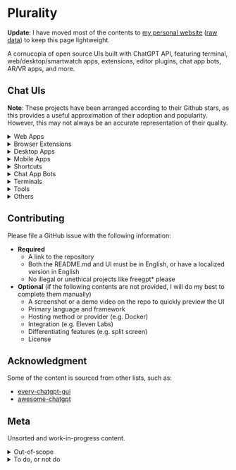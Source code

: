 # Plurality

**Update**: I have moved most of the contents to [my personal website](http://atorie.xyz/crafts/plurality) ([raw data](https://github.com/itsuka-dev/atorie/blob/master/src/components/crafts/plurality/project/data.ts)) to keep this page lightweight.

A cornucopia of open source UIs built with ChatGPT API, featuring terminal, web/desktop/smartwatch apps, extensions, editor plugins, chat app bots, AR/VR apps, and more.


## Chat UIs

**Note**: These projects have been arranged according to their Github stars, as this provides a useful approximation of their adoption and popularity. However, this may not always be an accurate representation of their quality.

<details>

<summary>Web Apps</summary>

- [ChatGPT Next Web](https://github.com/Yidadaa/ChatGPT-Next-Web)
- [Chatbot UI](https://github.com/mckaywrigley/chatbot-ui)
- [ChatGPT-API Demo](https://github.com/anse-app/chatgpt-demo)
- [OpenPlayground](https://github.com/nat/openplayground)
- [Better ChatGPT](https://github.com/ztjhz/BetterChatGPT)
- [Smart Chatbot UI](https://github.com/dotneet/smart-chatbot-ui)
- [SpeechGPT](https://github.com/hahahumble/speechgpt)
- [Chat with GPT](https://github.com/cogentapps/chat-with-gpt)
- [YakGPT](https://github.com/yakGPT/yakGPT)
- [Next.js ChatGPT](https://github.com/enricoros/nextjs-chatgpt-app)
- [Chat Chat](https://github.com/okisdev/ChatChat)
- [ChatGPT Clone](https://github.com/xtekky/chatgpt-clone)
- [ChatGPT UI](https://github.com/WongSaang/chatgpt-ui)
- [Anse](https://github.com/anse-app/anse)
- [ChatGPT-web](https://github.com/Niek/chatgpt-web)
- [PatrikZero's ChatGPT UI](https://github.com/patrikzudel/PatrikZeros-ChatGPT-API-UI)
- [Next.js AI Chatbot](https://github.com/vercel-labs/ai-chatbot)
- [SlickGPT](https://github.com/ShipBit/slickgpt)
- [TurboGPT.ai](https://github.com/mikebpech/turbogpt.ai)
- [GPT-Code UI](https://github.com/ricklamers/gpt-code-ui)
- [ChatVRM](https://github.com/pixiv/ChatVRM)
- [GPTeams](https://github.com/astrasurge/gpteams)
- [ChatGPT With Voice](https://github.com/thanhsonng/chatgpt-voice)
- [chatwithme.chat](https://github.com/kierangilliam/chatwithme.chat)
- [AI Chat Bestie](https://github.com/KTruong008/aichatbestie)
- [geppeto](https://github.com/henrycunh/geppeto)
- [chatgpt-ui](https://github.com/dvcrn/chatgpt-ui)
- [WhisperChat](https://github.com/athrael-soju/whisperChat/)
- [my-chat-gpt](https://github.com/michaelnutt02/my-chat-gpt)
- [vanilla-chatgpt](https://github.com/casualwriter/vanilla-chatgpt)
- [ChatCraft.org](https://github.com/tarasglek/chatcraft.org)
- [TreedGPT](https://github.com/jumang4423/treed-gpt4)

</details>

<details>

<summary>Browser Extensions</summary>

- [ChatGPT Box](https://github.com/josStorer/chatGPTBox)
- [WebChatGPT](https://github.com/qunash/chatgpt-advanced)
- [ChatHub](https://github.com/chathub-dev/chathub)
- [Talk to ChatGPT](https://github.com/C-Nedelcu/talk-to-chatgpt)
- [chatgpt-react](https://github.com/shezhangzhang/chatgpt-react)

</details>

<details>

<summary>Desktop Apps</summary>

- [ChatGPT](https://github.com/lencx/ChatGPT/)
- [Chatbox](https://github.com/Bin-Huang/chatbox)
- [ChatGPT for desktop](https://github.com/vincelwt/chatgpt-mac)
- [Chat AI Desktop App](https://github.com/sonnylazuardi/chat-ai-desktop)
- [ChatGPT](https://github.com/wieslawsoltes/ChatGPT)
- [Chatpad AI](https://github.com/deiucanta/chatpad) | [Web](https://chatpad.ai/)
- [chatgpt-raycast](https://github.com/abielzulio/chatgpt-raycast)
- [ChatALL](https://github.com/sunner/ChatALL)
- [GPT Anywhere](https://github.com/JinayJain/gpt-anywhere/)
- [ChatGPT Desktop](https://github.com/chatgptui/desktop)
- [MyChatGPT](https://github.com/Loeffeldude/my-chat-gpt)
- [GPT Roles](https://github.com/blipk/gptroles)

</details>

<details>

- [ChatGPT Android](https://github.com/skydoves/chatgpt-android)
- [ChatARKit](https://github.com/trzy/ChatARKit)
- [Chat Answer](https://github.com/bapaws/answer)
- [DynamicGPTChat](https://github.com/phazei/dynamicGPTChat)

<summary>Mobile Apps</summary>

</details>

<details>

<summary>Shortcuts</summary>

- [S-GPT](https://www.icloud.com/shortcuts/448738a9ae9b4a5b9a647cb29ea3cfc6) & [S-GPT Encoder](https://www.icloud.com/shortcuts/280fb63a6475413ba1236fc22b576258)
- [Hey GPT](https://www.icloud.com/shortcuts/0cc3e4195dfe46ffb901cb3348bc3c1e)
- [Image Chat](https://www.icloud.com/shortcuts/28898ebcee06485db26185ab6640a1a3)
- [ChatGPT-Siri](https://github.com/Yue-Yang/ChatGPT-Siri)
- [Chat GPT Mac Shortcut](https://github.com/joshpauline/chatgpt-mac-shortcut)
- [Let's Chat](https://icloud.com/shortcuts/8c4c98e19aab4d33bfd5f1136c77f500)

</details>

<details>

<summary>Chat App Bots</summary>

- [wechat-chatgpt](https://github.com/fuergaosi233/wechat-chatgpt)
- [ChatGPT Telegram Bot](https://github.com/karfly/chatgpt_telegram_bot)
- [Telegram ChatGPT Concierge Bot](https://github.com/RafalWilinski/telegram-chatgpt-concierge-bot)
- [Slack ChatGPT Bot](https://github.com/aaronn/slack-gpt)
- [ChatGPT Voice Chatbot Telegram](https://github.com/shamspias/chatgpt-voice-chatbot-telegram)
- [SonicAI](https://github.com/shamspias/whatsapp-voice-gpt)
- [Telegram ChatGPT Bot](https://github.com/codextde/telegram-chatgpt)
- [DiscordGPT Bot](https://github.com/jtac/DiscordGPT)

</details>

<details>

<summary>Terminals</summary>

```bash
curl "https://api.openai.com/v1/chat/completions" \
     -H "Authorization: Bearer YOUR_OPENAI_KEY" \
     -H "Content-Type: application/json" \
     -d "{
     \"model\": \"gpt-3.5-turbo\",
     \"messages\": [{\"role\": \"user\", \"content\": \"YOUR PROMPT\"}]
     }"
```

- [ShellGPT](https://github.com/TheR1D/shell_gpt)
- [Chatblade](https://github.com/npiv/chatblade)
- [Marvin](https://github.com/prefecthq/marvin)
- [ChatGPT.nvim](https://github.com/jackMort/ChatGPT.nvim)
- [AIChat](https://github.com/sigoden/aichat)
- [chatgpt-shell](https://github.com/xenodium/chatgpt-shell)
- [Shell Genie](https://github.com/dylanjcastillo/shell-genie)
- [Yai](https://github.com/ekkinox/yai)
- [openai-chatgpt](https://github.com/gmpetrov/openai-chatgpt)
- [PlayGPT](https://github.com/BLuFeNiX/PlayGPT)
- [Tenere](https://github.com/pythops/tenere)
- [shellChatGPT](https://github.com/mountaineerbr/shellChatGPT)
- [ChatGPT CLI](https://github.com/kardolus/chatgpt-cli)
- [StreamGPT](https://github.com/pdfinn/sgpt)

</details>

<details>

<summary>Tools</summary>

- [OP Vault ChatGPT](https://github.com/pashpashpash/vault-ai)
- [promptsandbox.io](https://github.com/eg9y/promptsandbox.io)

</details>

<details>

<summary>Others</summary>

- [IPython ChatGPT extension](https://github.com/santiagobasulto/ipython-gpt)
- [ChatdollKit](https://github.com/uezo/ChatdollKit)
- [Atom the GPT Assistant](https://github.com/Seitk/gpt-assistant)
- [BMO Voice Assistant](https://github.com/rogeriochaves/bmo)
- [Alexa GPT](https://github.com/kalishcode/alexa-gpt)

</details>

## Contributing

Please file a GitHub issue with the following information:

- **Required**
  - A link to the repository
  - Both the README.md and UI must be in English, or have a localized version in English
  - No illegal or unethical projects like freegpt* please
- **Optional** (if the following contents are not provided, I will do my best to complete them manually)
  - A screenshot or a demo video on the repo to quickly preview the UI
  - Primary language and framework
  - Hosting method or provider (e.g. Docker)
  - Integration (e.g. Eleven Labs)
  - Differentiating features (e.g. split screen)
  - License

## Acknowledgment

Some of the content is sourced from other lists, such as:

- [every-chatgpt-gui](https://github.com/billmei/every-chatgpt-gui)
- [awesome-chatgpt](https://github.com/sindresorhus/awesome-chatgpt)

## Meta

Unsorted and work-in-progress content.

<details>

<summary>Out-of-scope</summary>

- non OpenAI models
  - local LLM
    - https://github.com/oobabooga/text-generation-webui
    - https://github.com/ohmplatform/FreedomGPT
    - https://github.com/go-skynet/LocalAI
  - alpaca
    - https://github.com/ItsPi3141/alpaca-electron
    - https://github.com/ViperX7/Alpaca-Turbo
  - bing
    - https://github.com/dice2o/BingGPT
  - gpt4all
    - https://github.com/nomic-ai/gpt4all-ui
    - https://github.com/nomic-ai/gpt4all-chat
  - gpt4free
    - https://github.com/mishalhossin/Coding-Chatbot-Gpt4Free
  - vicuna
    - https://github.com/lm-sys/FastChat
  - serverless/headless
    - https://github.com/mlc-ai/web-llm
    - https://github.com/0hq/WebGPT
    - https://github.com/Ryan-yang125/ChatLLM-Web
    - https://github.com/r2d4/react-llm
  - hugging face
    - https://github.com/huggingface/chat-ui
      - demo: https://huggingface.co/chat
  - bard
    - https://github.com/shadowfax92/BardGPT
  - huggingface
    - https://github.com/camille-vanhoffelen/langchain-huggingGPT
  - others
    - https://github.com/imClumsyPanda/langchain-ChatGLM/blob/master/README_en.md
- UI on top of another client/service
  - https://github.com/zoan37/robot-companion (window.ai)
- authored by GPT-4
  - [ChatGPT-Simple](https://github.com/logankilpatrick/chatgpt-simple)
  - [Easy Chat](https://github.com/paul-gauthier/easy-chat)
- non-english
  - [Feishu OpenAI](https://github.com/Leizhenpeng/feishu-chatgpt)
    - features: group chat, character & situation mode, auto-clear history
  - [PizzaGPT](https://www.pizzagpt.it/)
  - [ChatGPT-Vercel](https://github.com/ourongxing/chatgpt-vercel)
  - [ChatGPT Tauri](https://github.com/pljhonglu/ChatGPT-T)
  - [pandora](https://github.com/pengzhile/pandora)
  - [DB-GPT](https://github.com/csunny/DB-GPT)
  - [chatkun](https://github.com/mahm/chatkun)
  - [tarsumy-gptchatbot](https://github.com/tarsumae/tarsumy-gptchatbot)
  - [ChatGPT-Midjourney](https://github.com/Licoy/ChatGPT-Midjourney)
- non-english readme
  - [ChatGPT Web](https://github.com/Chanzhaoyu/chatgpt-web)
  - [chatgpt-on-wechat](https://github.com/zhayujie/chatgpt-on-wechat)
  - [ChatGPT Admin Web](https://github.com/AprilNEA/ChatGPT-Admin-Web)
  - [KeepChatGPT](https://github.com/xcanwin/KeepChatGPT)
- API only
  - https://github.com/acheong08/EdgeGPT

</details>

<details>

<summary>To do, or not do</summary>

- extract UIs from other lists:
  - https://github.com/humanloop/awesome-chatgpt
  - https://github.com/Kamigami55/awesome-chatgpt
  - https://github.com/cogentapps/awesome-chatgpt-1
  - https://github.com/yzfly/awesome-chatgpt-zh
  - https://github.com/reorx/awesome-chatgpt-api
  - https://github.com/eon01/awesome-chatgpt
  - https://github.com/underlines/awesome-marketing-datascience/blob/master/awesome-ai.md
- JS: https://github.com/transitive-bullshit/chatgpt-api#projects
- add editor/terminal UIs shared on HN:
  - https://news.ycombinator.com/item?id=35254389
- add under others:
  - [doschgpt](https://github.com/yeokm1/doschgpt) | [blog](https://yeokhengmeng.com/2023/03/building-a-dos-chatgpt-client-in-2023/)
- add under tools:
  - docs
    - [gpt4-pdf-chatbot-langchain](https://github.com/mayooear/gpt4-pdf-chatbot-langchain)
      - [doc-chatbot](https://github.com/dissorial/doc-chatbot)
    - [DocsGPT](https://github.com/arc53/DocsGPT)
    - [CHATGPT-PAPER-READER](https://github.com/talkingwallace/ChatGPT-Paper-Reader)
  - [ChatARKit](https://github.com/trzy/ChatARKit)
  - [BlenderGPT](https://github.com/gd3kr/BlenderGPT)
  - [ChatGDB](https://github.com/pgosar/chatgdb)
  - [Obsidian Smart Connections](https://github.com/brianpetro/obsidian-smart-connections)
  - [chisel](https://github.com/egonSchiele/chisel)
  - [Chart-GPT](https://github.com/whoiskatrin/chart-gpt)
  - [Flowise](https://github.com/FlowiseAI/Flowise)
  - [ESLint GPT](https://github.com/ycjcl868/eslint-gpt)
  - [chatgpt-i18n](https://github.com/ObservedObserver/chatgpt-i18n)
  - [TwitterBio](https://github.com/Nutlope/twitterbio)
  - [GPT Google Sheets](https://github.com/MoritzLaurer/GPT-google-sheets)
  - Unity
    - [AICommand](https://github.com/keijiro/AICommand)
    - [AIShader](https://github.com/keijiro/AIShader)
  - [pdfGPT](https://github.com/bhaskatripathi/pdfGPT)
  - [Graphic Development Interface](https://github.com/dht/gdi)
  - [OpenChat](https://github.com/openchatai/OpenChat)

</details>
